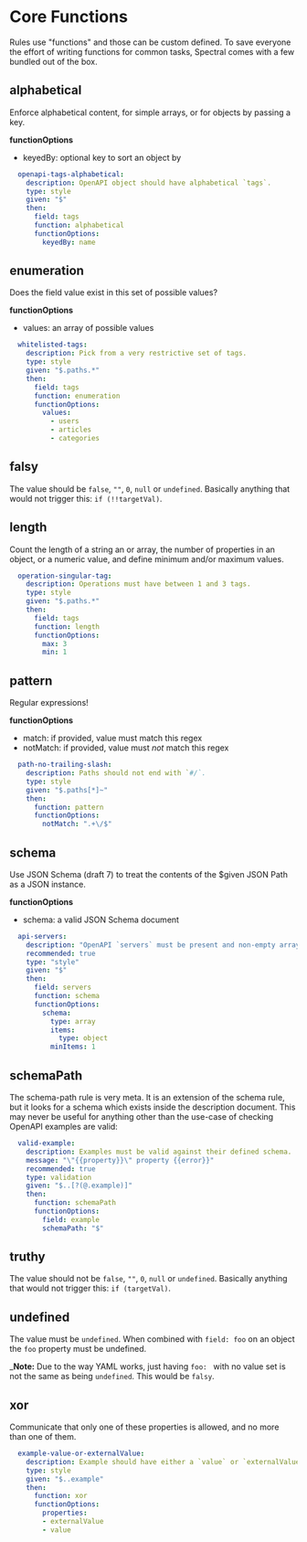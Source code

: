 # Core Functions

Rules use "functions" and those can be custom defined. To save everyone the effort of writing functions for common tasks, Spectral comes with a few bundled out of the box. 

## alphabetical

Enforce alphabetical content, for simple arrays, or for objects by passing a key.

**functionOptions**

- keyedBy: optional key to sort an object by

``` yaml
  openapi-tags-alphabetical:
    description: OpenAPI object should have alphabetical `tags`.
    type: style
    given: "$"
    then:
      field: tags
      function: alphabetical
      functionOptions:
        keyedBy: name
```

## enumeration

Does the field value exist in this set of possible values?

**functionOptions**

- values: an array of possible values

``` yaml
  whitelisted-tags:
    description: Pick from a very restrictive set of tags.
    type: style
    given: "$.paths.*"
    then:
      field: tags
      function: enumeration
      functionOptions:
        values:
          - users
          - articles
          - categories
```

## falsy

The value should be `false`, `""`, `0`, `null` or `undefined`. Basically anything that would not trigger this: `if (!!targetVal)`. 

## length

Count the length of a string an or array, the number of properties in an object, or a numeric value, and define minimum and/or maximum values.

``` yaml
  operation-singular-tag:
    description: Operations must have between 1 and 3 tags.
    type: style
    given: "$.paths.*"
    then:
      field: tags
      function: length
      functionOptions:
        max: 3
        min: 1
```

## pattern

Regular expressions! 

**functionOptions**

- match: if provided, value must match this regex
- notMatch: if provided, value must _not_ match this regex

``` yaml
  path-no-trailing-slash:
    description: Paths should not end with `#/`.
    type: style
    given: "$.paths[*]~"
    then:
      function: pattern
      functionOptions:
        notMatch: ".+\/$"
```

## schema

Use JSON Schema (draft 7) to treat the contents of the $given JSON Path as a JSON instance.

**functionOptions**

- schema: a valid JSON Schema document

``` yaml
  api-servers:
    description: "OpenAPI `servers` must be present and non-empty array."
    recommended: true
    type: "style"
    given: "$"
    then:
      field: servers
      function: schema
      functionOptions:
        schema:
          type: array
          items:
            type: object
          minItems: 1
```

## schemaPath

The schema-path rule is very meta. It is an extension of the schema rule, but it looks for a schema which exists inside the description document. This may never be useful for anything other than the use-case of checking OpenAPI examples are valid:

``` yaml
  valid-example:
    description: Examples must be valid against their defined schema.
    message: "\"{{property}}\" property {{error}}"
    recommended: true
    type: validation
    given: "$..[?(@.example)]"
    then:
      function: schemaPath
      functionOptions:
        field: example
        schemaPath: "$"
```

## truthy

The value should not be `false`, `""`, `0`, `null` or `undefined`. Basically anything that would not trigger this: `if (targetVal)`.

## undefined

The value must be `undefined`. When combined with `field: foo` on an object the `foo` property must be undefined.

_**Note:** Due to the way YAML works, just having `foo: ` with no value set is not the same as being `undefined`. This would be `falsy`.

## xor

Communicate that only one of these properties is allowed, and no more than one of them.

``` yaml
  example-value-or-externalValue:
    description: Example should have either a `value` or `externalValue` field.
    type: style
    given: "$..example"
    then:
      function: xor
      functionOptions:
        properties:
        - externalValue
        - value
```
